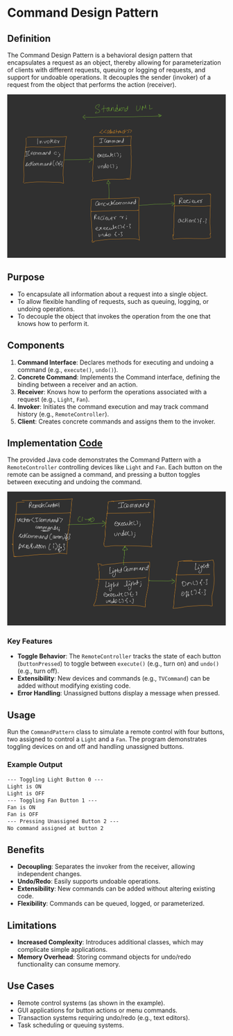 
# Command Design Pattern

## Definition
The Command Design Pattern is a behavioral design pattern that encapsulates a request as an object, thereby allowing for parameterization of clients with different requests, queuing or logging of requests, and support for undoable operations. It decouples the sender (invoker) of a request from the object that performs the action (receiver).

![alt text](image-1.png)

## Purpose
- To encapsulate all information about a request into a single object.
- To allow flexible handling of requests, such as queuing, logging, or undoing operations.
- To decouple the object that invokes the operation from the one that knows how to perform it.

## Components
1. **Command Interface**: Declares methods for executing and undoing a command (e.g., `execute()`, `undo()`).
2. **Concrete Command**: Implements the Command interface, defining the binding between a receiver and an action.
3. **Receiver**: Knows how to perform the operations associated with a request (e.g., `Light`, `Fan`).
4. **Invoker**: Initiates the command execution and may track command history (e.g., `RemoteController`).
5. **Client**: Creates concrete commands and assigns them to the invoker.

## Implementation [Code](/system-design/15/CommandPattern.java)
The provided Java code demonstrates the Command Pattern with a `RemoteController` controlling devices like `Light` and `Fan`. Each button on the remote can be assigned a command, and pressing a button toggles between executing and undoing the command.

![alt text](image.png)

### Key Features
- **Toggle Behavior**: The `RemoteController` tracks the state of each button (`buttonPressed`) to toggle between `execute()` (e.g., turn on) and `undo()` (e.g., turn off).
- **Extensibility**: New devices and commands (e.g., `TVCommand`) can be added without modifying existing code.
- **Error Handling**: Unassigned buttons display a message when pressed.

## Usage
Run the `CommandPattern` class to simulate a remote control with four buttons, two assigned to control a `Light` and a `Fan`. The program demonstrates toggling devices on and off and handling unassigned buttons.

### Example Output
```
--- Toggling Light Button 0 ---
Light is ON
Light is OFF
--- Toggling Fan Button 1 ---
Fan is ON
Fan is OFF
--- Pressing Unassigned Button 2 ---
No command assigned at button 2
```

## Benefits
- **Decoupling**: Separates the invoker from the receiver, allowing independent changes.
- **Undo/Redo**: Easily supports undoable operations.
- **Extensibility**: New commands can be added without altering existing code.
- **Flexibility**: Commands can be queued, logged, or parameterized.

## Limitations
- **Increased Complexity**: Introduces additional classes, which may complicate simple applications.
- **Memory Overhead**: Storing command objects for undo/redo functionality can consume memory.

## Use Cases
- Remote control systems (as shown in the example).
- GUI applications for button actions or menu commands.
- Transaction systems requiring undo/redo (e.g., text editors).
- Task scheduling or queuing systems.

